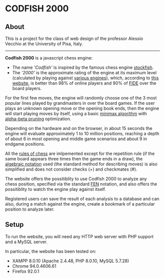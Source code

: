 # CODFISH 2000

## About

This is a project for the class of web design of the professor Alessio Vecchio at the University of Pisa, Italy.

---

**Codfish 2000** is a javascript chess engine:

*   The name _'Codfish'_ is inspired by the famous chess engine [stockfish](https://stockfishchess.org/).
*   The _'2000'_ is the approximate rating of the engine at its maximum level (calculated by playing against [various engines](https://www.chess.com/play/computer)), which, according to [this website](https://chessgrandmonkey.com/chess-rating-percentile-calculator-graph/), is better than 98% of online players and 90% of [FIDE](https://www.fide.com/) over the board players.

For the first few moves, the engine will randomly choose one of the 3 most popular lines played by grandmasters in over the board games. If the user plays an unknown opening move or the opening book ends, then the engine will start playing moves by itself, using a basic [minimax algorithm](https://simple.wikipedia.org/wiki/Minimax) with [alpha-beta pruning](https://en.wikipedia.org/wiki/Alpha%E2%80%93beta_pruning) optimization.

Depending on the hardware and on the browser, in about 15 seconds the engine will evaluate approximately 1 to 10 million positions, reaching a depth of about 6 in most opening and middle game scenarios and about 9 in endgame positions.

All the [rules of chess](https://en.wikipedia.org/wiki/Rules_of_chess) are imlpemented except for the repetition rule (if the same board appears three times then the game ends in a draw), the [algebraic notation](https://en.wikipedia.org/wiki/Algebraic_notation_(chess)) used (the standard method for describing moves) is also simplified and does not consider checks (+) and checkmates (#).

The website offers the possitiblity to use Codfish 2000 to analyze any chess position, specified via the standard [FEN](https://en.wikipedia.org/wiki/Forsyth%E2%80%93Edwards_Notation) notation, and also offers the possitiblity to watch the engine play against itself.

Registered users can save the result of each analysis to a database and can also, during a match against the engine, create a bookmark of a particular position to analyze later.



## Setup

To run the website, you will need any HTTP web server with PHP support and a MySQL server.

In particular, the website has been tested on:
* XAMPP 8.0.10 (Apache 2.4.48, PHP 8.0.10, MySQL 5.7.28)
* Chrome 94.0.4606.61
* Firefox 92.0.1
